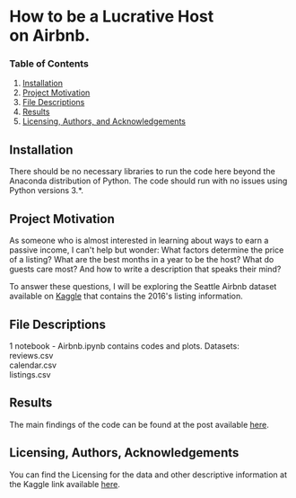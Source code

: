 # How to be a Lucrative Host on Airbnb.

### Table of Contents

1. [Installation](#installation)
2. [Project Motivation](#motivation)
3. [File Descriptions](#files)
4. [Results](#results)
5. [Licensing, Authors, and Acknowledgements](#licensing)

## Installation <a name="installation"></a>

There should be no necessary libraries to run the code here beyond the Anaconda distribution of Python.  The code should run with no issues using Python versions 3.*.

## Project Motivation<a name="motivation"></a>

As someone who is almost interested in learning about ways to earn a passive income, I can't help but wonder:
What factors determine the price of a listing?
What are the best months in a year to be the host?
What do guests care most? And how to write a description that speaks their mind?

To answer these questions, I will be exploring the Seattle Airbnb dataset available on [Kaggle](https://www.kaggle.com/airbnb/seattle/data) that contains the 2016's listing information.


## File Descriptions <a name="files"></a>

1 notebook - Airbnb.ipynb contains codes and plots.
Datasets:   
reviews.csv   
calendar.csv   
listings.csv   

## Results<a name="results"></a>

The main findings of the code can be found at the post available [here](https://medium.com/@sha821/how-to-be-a-lucrative-host-on-airbnb-cbef42eda027?sk=a4b091224adacc320957a478e6638f6e).

## Licensing, Authors, Acknowledgements<a name="licensing"></a>

You can find the Licensing for the data and other descriptive information at the Kaggle link available [here](https://www.kaggle.com/airbnb/seattle/data).  
